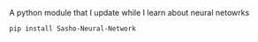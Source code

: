 A python module that I update while I learn about neural netowrks

    pip install Sasho-Neural-Network
